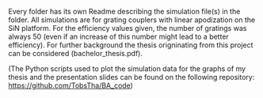 Every folder has its own Readme describing the simulation file(s) in the folder. 
All simulations are for grating couplers with linear apodization on the SiN platform. For the efficiency values given, the number of gratings was always 50 (even if an increase of this number might lead to a better efficiency).
For further background the thesis origninating from this project can be considered (bachelor_thesis.pdf).

(The Python scripts used to plot the simulation data for the graphs of my thesis and the presentation slides can be found on the following repository: https://github.com/TobsTha/BA_code)
